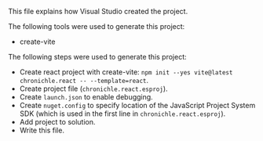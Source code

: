 This file explains how Visual Studio created the project.

The following tools were used to generate this project:
- create-vite

The following steps were used to generate this project:
- Create react project with create-vite: `npm init --yes vite@latest chronichle.react -- --template=react`.
- Create project file (`chronichle.react.esproj`).
- Create `launch.json` to enable debugging.
- Create `nuget.config` to specify location of the JavaScript Project System SDK (which is used in the first line in `chronichle.react.esproj`).
- Add project to solution.
- Write this file.
